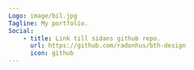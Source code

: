 ```yaml
---
Logo: image/bil.jpg
Tagline: My portfolio.
Social:
    - title: Link till sidans github repo.
      url: https://github.com/radonhus/bth-design
      icon: github
---
```

